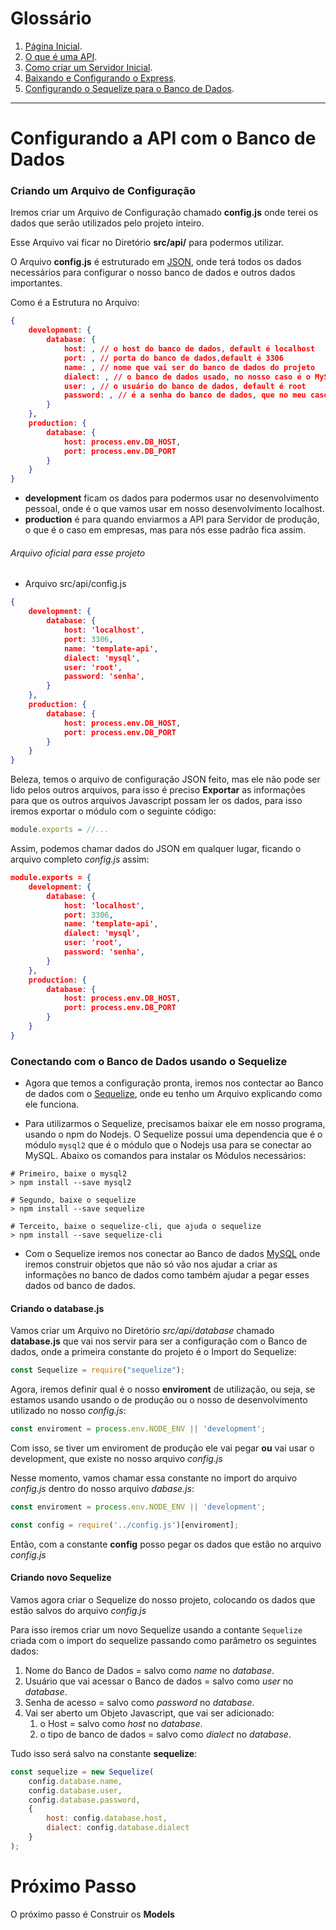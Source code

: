 <h1>Glossário</h1>

1. [Página Inicial](../../../README.md).
2. [O que é uma API](1-O-que-é-uma-api.md).
3. [Como criar um Servidor Inicial](2-Servidor-Inicial.md).
4. [Baixando e Configurando o Express](3-Configurando-Express.md).
5. [Configurando o Sequelize para o Banco de Dados](4-Configurando-Banco-de-Dados.md).

---

# Configurando a API com o Banco de Dados

### Criando um Arquivo de Configuração

Iremos criar um Arquivo de Configuração chamado **config.js** onde terei os dados que serão utilizados pelo projeto inteiro.

Esse Arquivo vai ficar no Diretório **src/api/** para podermos utilizar.

O Arquivo **config.js** é estruturado em [JSON](json), onde terá todos os dados necessários para configurar o nosso banco de dados e outros dados importantes.

Como é a Estrutura no Arquivo:

```json
{
    development: {
        database: {
            host: , // o host do banco de dados, default é localhost
            port: , // porta do banco de dados,default é 3306
            name: , // nome que vai ser do banco de dados do projeto
            dialect: , // o banco de dados usado, no nosso caso é o MySQL
            user: , // o usuário do banco de dados, default é root
            password: , // é a senha do banco de dados, que no meu caso é senha            
        }
    },
    production: {
        database: {
            host: process.env.DB_HOST,
            port: process.env.DB_PORT
        }
    }
}
```

* **development** ficam os dados para podermos usar no desenvolvimento pessoal, onde é o que vamos usar em nosso desenvolvimento localhost.
* **production** é para quando enviarmos a API para Servidor de produção, o que é o caso em empresas, mas para nós esse padrão fica assim.

###### Arquivo oficial para esse projeto

* Arquivo src/api/config.js

```json
{
    development: {
        database: {
            host: 'localhost',
            port: 3306,
            name: 'template-api',
            dialect: 'mysql',
            user: 'root',
            password: 'senha',            
        }
    },
    production: {
        database: {
            host: process.env.DB_HOST,
            port: process.env.DB_PORT
        }
    }
}
```

Beleza, temos o arquivo de configuração JSON feito, mas ele não pode ser lido pelos outros arquivos, para isso é preciso **Exportar** as informações para que os outros arquivos Javascript possam ler os dados, para isso iremos exportar o módulo com o seguinte código:

```javascript
module.exports = //...
```
Assim, podemos chamar dados do JSON em qualquer lugar, ficando o arquivo completo _config.js_ assim:

```json
module.exports = {
    development: {
        database: {
            host: 'localhost',
            port: 3306,
            name: 'template-api',
            dialect: 'mysql',
            user: 'root',
            password: 'senha',            
        }
    },
    production: {
        database: {
            host: process.env.DB_HOST,
            port: process.env.DB_PORT
        }
    }
}
```

### Conectando com o Banco de Dados usando o Sequelize

* Agora que temos a configuração pronta, iremos nos contectar ao Banco de dados com o [Sequelize](sequelize), onde eu tenho um Arquivo explicando como ele funciona.

* Para utilizarmos o Sequelize, precisamos baixar ele em nosso programa, usando o npm do Nodejs. O Sequelize possui uma dependencia que é o módulo `mysql2` que é o módulo que o Nodejs usa para se conectar ao MySQL. Abaixo os comandos para instalar os Módulos necessários:

```shell
# Primeiro, baixe o mysql2
> npm install --save mysql2

# Segundo, baixe o sequelize
> npm install --save sequelize

# Terceito, baixe o sequelize-cli, que ajuda o sequelize
> npm install --save sequelize-cli
```

* Com o Sequelize iremos nos conectar ao Banco de dados [MySQL](mysql) onde iremos construir objetos que não só vão nos ajudar a criar as informações no banco de dados como também ajudar a pegar esses dados od banco de dados.

#### Criando o database.js

Vamos criar um Arquivo no Diretório _src/api/database_ chamado **database.js** que vai nos servir para ser a configuração com o Banco de dados, onde a primeira constante do projeto é o Import do Sequelize:

```javascript
const Sequelize = require("sequelize");
```

Agora, iremos definir qual é o nosso **enviroment** de utilização, ou seja, se estamos usando usando o de produção ou o nosso de desenvolvimento utilizado no nosso _config.js_: 

```javascript
const enviroment = process.env.NODE_ENV || 'development';
```

Com isso, se tiver um enviroment de produção ele vai pegar **ou** vai usar o development, que existe no nosso arquivo _config.js_

Nesse momento, vamos chamar essa constante no import do arquivo _config.js_ dentro do nosso arquivo _dabase.js_:

```javascript
const enviroment = process.env.NODE_ENV || 'development';

const config = require('../config.js')[enviroment];
```

Então, com a constante **config** posso pegar os dados que estão no arquivo _config.js_

#### Criando novo Sequelize

Vamos agora criar o Sequelize do nosso projeto, colocando os dados que estão salvos do arquivo _config.js_

Para isso iremos criar um novo Sequelize usando a contante `Sequelize` criada com o import do sequelize passando como parâmetro os seguintes dados:

1. Nome do Banco de Dados = salvo como _name_ no _database_.
2. Usuário que vai acessar o Banco de dados = salvo como _user_ no _database_.
3. Senha de acesso = salvo como _password_ no _database_.
4. Vai ser aberto um Objeto Javascript, que vai ser adicionado:
   1. o Host = salvo como _host_ no _database_.
   2. o tipo de banco de dados = salvo como _dialect_ no _database_.

Tudo isso será salvo na constante **sequelize**:

```javascript
const sequelize = new Sequelize(
    config.database.name,
    config.database.user,
    config.database.password,
    {
        host: config.database.host,
        dialect: config.database.dialect
    }
);
```

# Próximo Passo

O próximo passo é Construir os **Models**